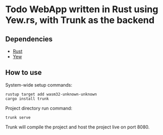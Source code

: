 # Todo WebApp written in Rust using Yew.rs, with Trunk as the backend

## Dependencies

- [Rust](https://www.rust-lang.org/)
- [Yew](https://yew.rs/)

## How to use

System-wide setup commands:

```
rustup target add wasm32-unknown-unknown
cargo install trunk
```

Project directory run command:

```
trunk serve
```

Trunk will compile the project and host the project live on port 8080.
